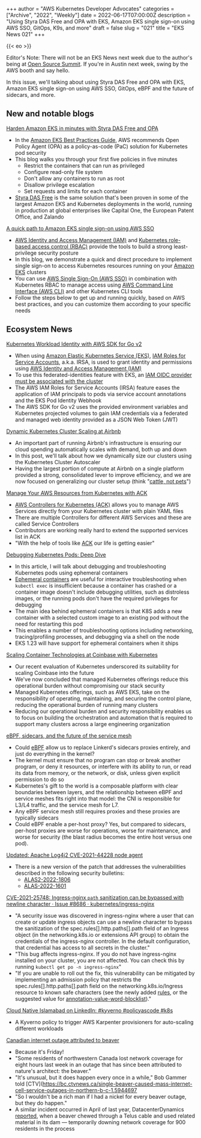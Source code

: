 +++
author = "AWS Kubernetes Developer Advocates"
categories = ["Archive", "2022", "Weekly"]
date = 2022-06-17T07:00:00Z
description = "Using Styra DAS Free and OPA with EKS, Amazon EKS single sign-on using AWS SSO, GitOps, K9s, and more"
draft = false
slug = "021"
title = "EKS News 021"
+++

{{< eo >}}

Editor's Note: There will not be an EKS News next week due to the author's being at [Open Source Summit](https://events.linuxfoundation.org/open-source-summit-north-america/). If you're in Austin next week, swing by the AWS booth and say hello.

In this issue, we'll talking about using Styra DAS Free and OPA with EKS, Amazon EKS single sign-on using AWS SSO, GitOps, eBPF and the future of sidecars, and more.

## New and notable blogs

[Harden Amazon EKS in minutes with Styra DAS Free and OPA](https://aws.amazon.com/blogs/containers/harden-amazon-eks-in-minutes-styra-das-free-and-opa/)

* In the [Amazon EKS Best Practices Guide](https://aws.github.io/aws-eks-best-practices/), AWS recommends Open Policy Agent (OPA) as a policy-as-code (PaC) solution for Kubernetes pod security
* This blog walks you through your first five policies in five minutes
  * Restrict the containers that can run as privileged
  * Configure read-only file system
  * Don't allow any containers to run as root
  * Disallow privilege escalation
  * Set requests and limits for each container
* [Styra DAS Free](https://aws.amazon.com/marketplace/pp/prodview-4qemlqp6lodwg) is the same solution that's been proven in some of the largest Amazon EKS and Kubernetes deployments in the world, running in production at global enterprises like Capital One, the European Patent Office, and Zalando

[A quick path to Amazon EKS single sign-on using AWS SSO](https://aws.amazon.com/blogs/containers/a-quick-path-to-amazon-eks-single-sign-on-using-aws-sso/)

* [AWS Identity and Access Management (IAM)](https://docs.aws.amazon.com/IAM/latest/UserGuide/introduction.html) and [Kubernetes role-based access control (RBAC)](https://kubernetes.io/docs/reference/access-authn-authz/rbac/) provide the tools to build a strong least-privilege security posture
* In this blog, we demonstrate a quick and direct procedure to implement single sign-on to access Kubernetes resources running on your [Amazon EKS](https://docs.aws.amazon.com/eks/latest/userguide/what-is-eks.html) clusters
* You can use [AWS Single Sign-On (AWS SSO)](https://docs.aws.amazon.com/singlesignon/latest/userguide/what-is.html) in combination with Kubernetes RBAC to manage access using [AWS Command Line Interface (AWS CLI)](https://docs.aws.amazon.com/cli/latest/userguide/cli-chap-welcome.html) and other Kubernetes CLI tools
* Follow the steps below to get up and running quickly, based on AWS best practices, and you can customize them according to your specific needs

## Ecosystem News

[Kubernetes Workload Identity with AWS SDK for Go v2](https://blog.jimmyray.io/kubernetes-workload-identity-with-aws-sdk-for-go-v2-927d2f258057)

* When using [Amazon Elastic Kubernetes Service (EKS)](https://aws.amazon.com/eks/), [IAM Roles for Service Accounts](https://docs.aws.amazon.com/eks/latest/userguide/iam-roles-for-service-accounts-technical-overview.html), a.k.a. IRSA, is used to grant identity and permissions using [AWS Identity and Access Management (IAM)](https://aws.amazon.com/iam/)
* To use this federated-identities feature with EKS, an [IAM OIDC provider must be associated with the cluster](https://docs.aws.amazon.com/eks/latest/userguide/enable-iam-roles-for-service-accounts.html)
* The AWS IAM Roles for Service Accounts (IRSA) feature eases the application of IAM principals to pods via service account annotations and the EKS Pod Identity Webhook
* The AWS SDK for Go v2 uses the provided environment variables and Kubernetes projected volumes to gain IAM credentials via a federated and managed web identity provided as a JSON Web Token (JWT)

[Dynamic Kubernetes Cluster Scaling at Airbnb](https://medium.com/airbnb-engineering/dynamic-kubernetes-cluster-scaling-at-airbnb-d79ae3afa132)  

* An important part of running Airbnb's infrastructure is ensuring our cloud spending automatically scales with demand, both up and down
* In this post, we'll talk about how we dynamically size our clusters using the Kubernetes Cluster Autoscaler
* Having the largest portion of compute at Airbnb on a single platform provided a strong, consolidated lever to improve efficiency, and we are now focused on generalizing our cluster setup (think "[cattle, not pets](http://cloudscaling.com/blog/cloud-computing/the-history-of-pets-vs-cattle/)")

[Manage Your AWS Resources from Kubernetes with ACK](https://eminalemdar.medium.com/manage-your-aws-resources-from-kubernetes-with-ack-3cf06a4b0770)

* [AWS Controllers for Kubernetes (ACK)](https://aws-controllers-k8s.github.io/community/) allows you to manage AWS Services directly from your Kubernetes cluster with plain YAML files
* There are multiple Controllers for different AWS Services and these are called Service Controllers
* Contributors are working really hard to extend the supported services list in ACK
* "With the help of tools like [ACK](https://aws-controllers-k8s.github.io/community/) our life is getting easier"

[Debugging Kubernetes Pods: Deep Dive](https://medium.com/better-programming/debugging-kubernetes-pods-deep-dive-d6b2814cd8ce)

* In this article, I will talk about debugging and troubleshooting Kubernetes pods using ephemeral containers
* [Ephemeral containers](https://kubernetes.io/docs/concepts/workloads/pods/ephemeral-containers/) are useful for interactive troubleshooting when `kubectl exec` is insufficient because a container has crashed or a container image doesn't include debugging utilities, such as distroless images, or the running pods don't have the required privileges for debugging
* The main idea behind ephemeral containers is that K8S adds a new container with a selected custom image to an existing pod without the need for restarting this pod
* This enables a number of troubleshooting options including networking, tracing/profiling processes, and debugging via a shell on the node
* EKS 1.23 will have support for ephemeral containers when it ships

[Scaling Container Technologies at Coinbase with Kubernetes](https://blog.coinbase.com/scaling-container-technologies-at-coinbase-with-kubernetes-de18efa9389f)

* Our recent evaluation of Kubernetes underscored its suitability for scaling Coinbase into the future
* We've now concluded that managed Kubernetes offerings reduce this operational burden without compromising our stack security
* Managed Kubernetes offerings, such as AWS EKS, take on the responsibility of operating, maintaining, and securing the control plane, reducing the operational burden of running many clusters
* Reducing our operational burden and security responsibility enables us to focus on building the orchestration and automation that is required to support many clusters across a large engineering organization

[eBPF, sidecars, and the future of the service mesh](https://buoyant.io/2022/06/07/ebpf-sidecars-and-the-future-of-the-service-mesh/)

* Could [eBPF](https://ebpf.io/) allow us to replace Linkerd's sidecars proxies entirely, and just do everything in the kernel?
* The kernel must ensure that no program can stop or break another program, or deny it resources, or interfere with its ability to run, or read its data from memory, or the network, or disk, unless given explicit permission to do so
* Kubernetes's gift to the world is a composable platform with clear boundaries between layers, and the relationship between eBPF and service meshes fits right into that model: the CNI is responsible for L3/L4 traffic, and the service mesh for L7.
* Any eBPF service mesh still requires proxies and these proxies are typically sidecars
* Could eBPF enable a per-host proxy? Yes, but compared to sidecars, per-host proxies are worse for operations, worse for maintenance, and worse for security (the blast radius becomes the entire host versus one pod).

[Updated: Apache Log4j2 CVE-2021-44228 node agent](https://github.com/aws-samples/kubernetes-log4j-cve-2021-44228-node-agent)

* There is a new version of the patch that addresses the vulnerabilities described in the following security bulletins:
  * [ALAS2-2022-1806](https://alas.aws.amazon.com/AL2/ALAS-2022-1806.html)
  * [ALAS-2022-1601](https://alas.aws.amazon.com/ALAS-2022-1601.html)

[CVE-2021-25748: Ingress-nginx `path` sanitization can be bypassed with newline character · Issue #8686 · kubernetes/ingress-nginx](https://github.com/kubernetes/ingress-nginx/issues/8686)

* "A security issue was discovered in ingress-nginx where a user that can create or update ingress objects can use a newline character to bypass the sanitization of the spec.rules[].http.paths[].path field of an Ingress object (in the networking.k8s.io or extensions API group) to obtain the credentials of the ingress-nginx controller. In the default configuration, that credential has access to all secrets in the cluster."
* "This bug affects ingress-nginx. If you do not have ingress-nginx installed on your cluster, you are not affected. You can check this by running `kubectl get po -n ingress-nginx`"
* "If you are unable to roll out the fix, this vulnerability can be mitigated by implementing an admission policy that restricts the spec.rules[].http.paths[].path field on the networking.k8s.io/Ingress resource to known safe characters (see the newly added [rules](https://github.com/kubernetes/ingress-nginx/blame/main/internal/ingress/inspector/rules.go), or the suggested value for [annotation-value-word-blocklist](https://kubernetes.github.io/ingress-nginx/user-guide/nginx-configuration/configmap/#annotation-value-word-blocklist))."

[Cloud Native Islamabad on LinkedIn: #kyverno #policyascode #k8s](https://www.linkedin.com/feed/update/urn:li:activity:6942726553889837056/)

* A Kyverno policy to trigger AWS Karpenter provisioners for auto-scaling different workloads

[Canadian internet outage attributed to beaver](https://therecord.media/canadian-internet-outage-beaver/)

* Because it's Friday!
* "Some residents of northwestern Canada lost network coverage for eight hours last week in an outage that has since been attributed to nature's architect: the beaver."
* "It's unusual, but it does happen every once in a while," Bob Gammer told [CTV](https://bc.ctvnews.ca/single-beaver-caused-mass-internet-cell-service-outages-in-northern-b-c-1.5944697
* "So I wouldn't be a rich man if I had a nickel for every beaver outage, but they do happen."
* A similar incident occurred in April of last year, DatacenterDynamics [reported](https://www.datacenterdynamics.com/en/news/beaver-causes-internet-outage-in-a-uniquely-canadian-turn-of-events/), when a beaver chewed through a Telus cable and used related material in its dam — temporarily downing network coverage for 900 residents in the process
